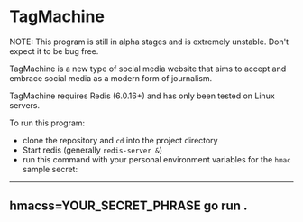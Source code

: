 # TagMachine

NOTE: This program is still in alpha stages and is extremely unstable. Don't 
expect it to be bug free. 

TagMachine is a new type of social media website that aims to accept and 
embrace social media as a modern form of journalism. 

TagMachine requires Redis (6.0.16+) and has only been tested on Linux servers.

To run this program: 

* clone the repository and `cd` into the project directory
* Start redis (generally `redis-server &`)
* run this command with your personal environment variables for the `hmac` sample
secret:

----
hmacss=YOUR_SECRET_PHRASE go run .
----
